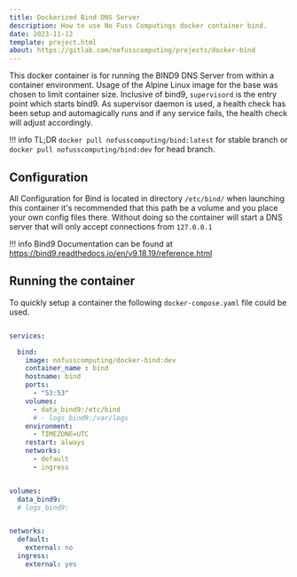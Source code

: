 ```yaml
---
title: Dockerized Bind DNS Server
description: How to use No Fuss Computings docker container bind.
date: 2023-11-12
template: project.html
about: https://gitlab.com/nofusscomputing/projects/docker-bind
---
```


This docker container is for running the BIND9 DNS Server from within a container environment. Usage of the Alpine Linux image for the base was chosen to limit container size. Inclusive of bind9, `supervisord` is the entry point which starts bind9. As supervisor daemon is used, a health check has been setup and automagically runs and if any service fails, the health check will adjust accordingly.

!!! info TL;DR
    `docker pull nofusscomputing/bind:latest` for stable branch or `docker pull nofusscomputing/bind:dev` for head branch.


## Configuration

All Configuration for Bind is located in directory `/etc/bind/` when launching this container it's recommended that this path be a volume and you place your own config files there. Without doing so the container will start a DNS server that will only accept connections from `127.0.0.1`

!!! info
    Bind9 Documentation can be found at <https://bind9.readthedocs.io/en/v9.18.19/reference.html>


## Running the container

To quickly setup a container the following `docker-compose.yaml` file could be used.

``` yaml title="docker-compose.yaml" linenums="1"

services:

  bind:
    image: nofusscomputing/docker-bind:dev
    container_name : bind
    hostname: bind
    ports:
      - "53:53"
    volumes:
      - data_bind9:/etc/bind
      # - logs_bind9:/var/logs
    environment:
      - TIMEZONE=UTC
    restart: always
    networks:
      - default
      - ingress


volumes:
  data_bind9:
  # logs_bind9:


networks:
  default:
    external: no
  ingress:
    external: yes

```
